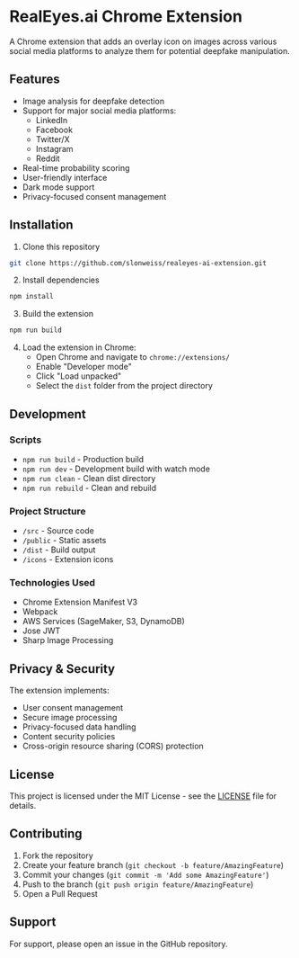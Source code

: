 # RealEyes.ai Chrome Extension

A Chrome extension that adds an overlay icon on images across various social media platforms to analyze them for potential deepfake manipulation.

## Features

- Image analysis for deepfake detection
- Support for major social media platforms:
  - LinkedIn
  - Facebook
  - Twitter/X
  - Instagram
  - Reddit
- Real-time probability scoring
- User-friendly interface
- Dark mode support
- Privacy-focused consent management

## Installation

1. Clone this repository

```bash
git clone https://github.com/slonweiss/realeyes-ai-extension.git
```

2. Install dependencies

```bash
npm install
```

3. Build the extension

```bash
npm run build
```

4. Load the extension in Chrome:
   - Open Chrome and navigate to `chrome://extensions/`
   - Enable "Developer mode"
   - Click "Load unpacked"
   - Select the `dist` folder from the project directory

## Development

### Scripts

- `npm run build` - Production build
- `npm run dev` - Development build with watch mode
- `npm run clean` - Clean dist directory
- `npm run rebuild` - Clean and rebuild

### Project Structure

- `/src` - Source code
- `/public` - Static assets
- `/dist` - Build output
- `/icons` - Extension icons

### Technologies Used

- Chrome Extension Manifest V3
- Webpack
- AWS Services (SageMaker, S3, DynamoDB)
- Jose JWT
- Sharp Image Processing

## Privacy & Security

The extension implements:

- User consent management
- Secure image processing
- Privacy-focused data handling
- Content security policies
- Cross-origin resource sharing (CORS) protection

## License

This project is licensed under the MIT License - see the [LICENSE](LICENSE) file for details.

## Contributing

1. Fork the repository
2. Create your feature branch (`git checkout -b feature/AmazingFeature`)
3. Commit your changes (`git commit -m 'Add some AmazingFeature'`)
4. Push to the branch (`git push origin feature/AmazingFeature`)
5. Open a Pull Request

## Support

For support, please open an issue in the GitHub repository.
